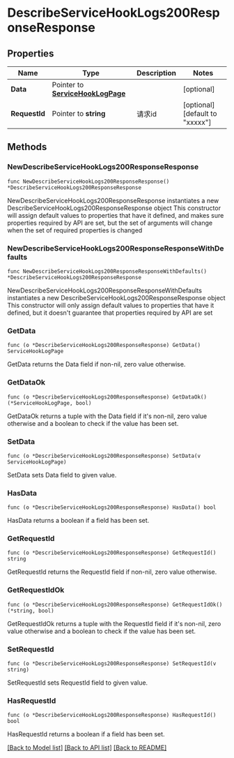 # DescribeServiceHookLogs200ResponseResponse

## Properties

Name | Type | Description | Notes
------------ | ------------- | ------------- | -------------
**Data** | Pointer to [**ServiceHookLogPage**](ServiceHookLogPage.md) |  | [optional] 
**RequestId** | Pointer to **string** | 请求id | [optional] [default to "xxxxx"]

## Methods

### NewDescribeServiceHookLogs200ResponseResponse

`func NewDescribeServiceHookLogs200ResponseResponse() *DescribeServiceHookLogs200ResponseResponse`

NewDescribeServiceHookLogs200ResponseResponse instantiates a new DescribeServiceHookLogs200ResponseResponse object
This constructor will assign default values to properties that have it defined,
and makes sure properties required by API are set, but the set of arguments
will change when the set of required properties is changed

### NewDescribeServiceHookLogs200ResponseResponseWithDefaults

`func NewDescribeServiceHookLogs200ResponseResponseWithDefaults() *DescribeServiceHookLogs200ResponseResponse`

NewDescribeServiceHookLogs200ResponseResponseWithDefaults instantiates a new DescribeServiceHookLogs200ResponseResponse object
This constructor will only assign default values to properties that have it defined,
but it doesn't guarantee that properties required by API are set

### GetData

`func (o *DescribeServiceHookLogs200ResponseResponse) GetData() ServiceHookLogPage`

GetData returns the Data field if non-nil, zero value otherwise.

### GetDataOk

`func (o *DescribeServiceHookLogs200ResponseResponse) GetDataOk() (*ServiceHookLogPage, bool)`

GetDataOk returns a tuple with the Data field if it's non-nil, zero value otherwise
and a boolean to check if the value has been set.

### SetData

`func (o *DescribeServiceHookLogs200ResponseResponse) SetData(v ServiceHookLogPage)`

SetData sets Data field to given value.

### HasData

`func (o *DescribeServiceHookLogs200ResponseResponse) HasData() bool`

HasData returns a boolean if a field has been set.

### GetRequestId

`func (o *DescribeServiceHookLogs200ResponseResponse) GetRequestId() string`

GetRequestId returns the RequestId field if non-nil, zero value otherwise.

### GetRequestIdOk

`func (o *DescribeServiceHookLogs200ResponseResponse) GetRequestIdOk() (*string, bool)`

GetRequestIdOk returns a tuple with the RequestId field if it's non-nil, zero value otherwise
and a boolean to check if the value has been set.

### SetRequestId

`func (o *DescribeServiceHookLogs200ResponseResponse) SetRequestId(v string)`

SetRequestId sets RequestId field to given value.

### HasRequestId

`func (o *DescribeServiceHookLogs200ResponseResponse) HasRequestId() bool`

HasRequestId returns a boolean if a field has been set.


[[Back to Model list]](../README.md#documentation-for-models) [[Back to API list]](../README.md#documentation-for-api-endpoints) [[Back to README]](../README.md)


